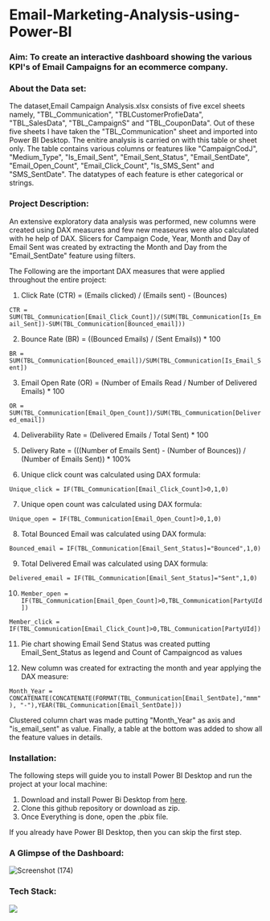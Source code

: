 # Email-Marketing-Analysis-using-Power-BI

### Aim: To create an interactive dashboard showing the various KPI's of Email Campaigns for an ecommerce company. 

### About the Data set: 
The dataset,Email Campaign Analysis.xlsx consists of five excel sheets namely, "TBL_Communication", "TBLCustomerProfieData", "TBL_SalesData", "TBL_CampaignS" and "TBL_CouponData". Out of these five sheets I have taken the "TBL_Communication" sheet and imported into Power BI Desktop. The enitire analysis is carried on with this table or sheet only. The table contains various columns or features like "CampaignCodJ", "Medium_Type", "Is_Email_Sent", "Email_Sent_Status", "Email_SentDate", "Email_Open_Count", "Email_Click_Count", "Is_SMS_Sent" and "SMS_SentDate". The datatypes of each feature is ether categorical or strings.

### Project Description: 
An extensive exploratory data analysis was performed, new columns were created using DAX measures and few new measeures were also calculated with he help of DAX.
Slicers for Campaign Code, Year, Month and Day of Email Sent was created by extracting the Month and Day from the "Email_SentDate" feature using filters.

The Following are the important DAX measures that were applied throughout the entire project:

1. Click Rate (CTR) = (Emails clicked) / (Emails sent) - (Bounces)

```CTR = SUM(TBL_Communication[Email_Click_Count])/(SUM(TBL_Communication[Is_Email_Sent])-SUM(TBL_Communication[Bounced_email]))```

2. Bounce Rate (BR) = ((Bounced Emails) / (Sent Emails)) *  100

```BR = SUM(TBL_Communication[Bounced_email])/SUM(TBL_Communication[Is_Email_Sent])```

3. Email Open Rate (OR) = (Number of Emails Read / Number of Delivered Emails) * 100

```OR = SUM(TBL_Communication[Email_Open_Count])/SUM(TBL_Communication[Delivered_email]) ```

4. Deliverability Rate = (Delivered Emails / Total Sent) * 100

5. Delivery Rate = (((Number of Emails Sent) - (Number of Bounces)) / (Number of Emails Sent)) * 100%

6. Unique click count was calculated using DAX formula: 

```Unique_click = IF(TBL_Communication[Email_Click_Count]>0,1,0)```

7. Unique open count was calculated using DAX formula:

```Unique_open = IF(TBL_Communication[Email_Open_Count]>0,1,0)```

8. Total Bounced Email was calculated using DAX formula: 

```Bounced_email = IF(TBL_Communication[Email_Sent_Status]="Bounced",1,0)```
 
9. Total Delivered Email was calculated using DAX formula: 

```Delivered_email = IF(TBL_Communication[Email_Sent_Status]="Sent",1,0)```

10. ```Member_open = IF(TBL_Communication[Email_Open_Count]>0,TBL_Communication[PartyUId])```
   
   ```Member_click = IF(TBL_Communication[Email_Click_Count]>0,TBL_Communication[PartyUId])```

11. Pie chart showing Email Send Status was created putting Email_Sent_Status as legend and Count of Campaigncod as values

12. New column was created for extracting the month and year applying the DAX measure: 

```Month_Year = CONCATENATE(CONCATENATE(FORMAT(TBL_Communication[Email_SentDate],"mmm"), "-"),YEAR(TBL_Communication[Email_SentDate]))```

Clustered column chart was made putting "Month_Year" as axis and "is_email_sent" as value.  Finally, a table at the bottom was added to show all the feature values in details.

### Installation:

The following steps will guide you to install Power BI Desktop and run the project at your local machine:

1. Download and install Power Bi Desktop from [here](https://www.microsoft.com/en-in/p/power-bi-desktop/9ntxr16hnw1t#activetab=pivot:overviewtab).
2. Clone this github repository or download as zip.
3. Once Everything is done, open the .pbix file. 

If you already have Power BI Desktop, then you can skip the first step.

### A Glimpse of the Dashboard:

![Screenshot (174)](https://user-images.githubusercontent.com/75041273/133941108-c6ee113b-7a78-4a98-8d63-fa8b32c65d5f.png)

### Tech Stack:

<img src="https://img.shields.io/badge/PowerBI-F2C811?style=for-the-badge&logo=Power%20BI&logoColor=black"/> 

